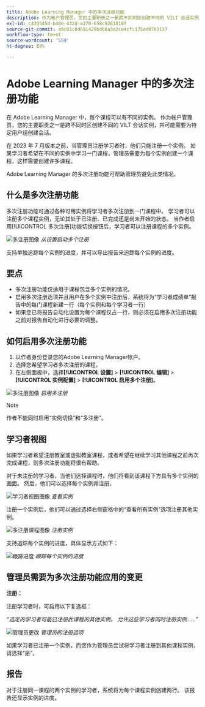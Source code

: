 ```yaml
---
title: Adobe Learning Manager 中的多次注册功能
description: 作为帐户管理员，您的主要职责之一是跨不同时区创建不同的 VILT 会话实例，并可能需要为特定用户组创建会话。
exl-id: c430545d-b48e-432d-a278-658c9281818f
source-git-commit: a0c01c0d691429bd66a3a2ce4cfc175ad0703157
workflow-type: tm+mt
source-wordcount: '559'
ht-degree: 68%

---
```


# Adobe Learning Manager 中的多次注册功能

在 Adobe Learning Manager 中，每个课程可以有不同的实例。 作为帐户管理员，您的主要职责之一是跨不同时区创建不同的 VILT 会话实例，并可能需要为特定用户组创建会话。

在 2023 年 7 月版本之前，当管理员注册学习者时，他们只能注册一个实例。 如果学习者希望在不同的实例中学习一门课程，管理员需要为每个实例创建一个课程，这样需要创建许多课程。

Adobe Learning Manager 的多次注册功能可帮助管理员避免此类情况。

## 什么是多次注册功能

多次注册功能可通过各种可用实例将学习者多次注册到一门课程中。  学习者可以注册多个课程实例，无论其处于已注册、已完成还是尚未开始的状态。 当作者启用[!UICONTROL 多次注册]功能切换按钮后，学习者可以注册课程的多个实例。

![多注册图像](assets/multi-enrollment-author.png)
*从设置启动多个注册*

支持单独追踪每个实例的进度，并可以导出报告来追踪每个实例的进度。

## 要点

* 多次注册功能仅适用于课程包含多个实例的情况。
* 启用多次注册选项并且用户在多个实例中注册后，系统将为“学习者成绩单”报告中的每门课程新建一行（每个实例和每个学习者一行）
* 如果您已将报告自动化设置为每个课程仅占一行，则必须在启用多次注册功能之前对报告自动化进行必要的调整。

## 如何启用多次注册功能

1. 以作者身份登录您的Adobe Learning Manager帐户。
1. 选择您希望学习者多次注册的课程。
1. 在左侧面板中，选择&#x200B;**[!UICONTROL 设置]** > **[!UICONTROL 编辑]** > **[!UICONTROL 实例配置]** > **[!UICONTROL 启用多个注册]**。

![多注册图像](assets/multi-enrollment-author.png)
*启用多注册*

>[!NOTE]
>
>作者不能同时启用“实例切换”和“多注册”。

## 学习者视图

如果学习者希望注册教室或虚拟教室课程，或者希望在继续学习其他课程之前再次完成课程，则多次注册功能将很有帮助。

对于未注册的学习者，当他们选择课程时，他们将看到该课程下方具有多个实例的画面。 然后，他们可以选择每个实例并注册。

![学习者视图图像](assets/learner-view.png)
*查看实例*

注册一个实例后，他们可以通过选择右侧窗格中的“查看所有实例”选项注册其他实例。

![多注册课程图像](assets/enroll-instance.png)
*注册实例*

支持追踪每个实例的进度，具体显示方式如下：

![跟踪进度](assets/check-progress.png)
*跟踪每个实例的进度*

## 管理员需要为多次注册功能应用的变更

**注册：**

注册学习者时，可启用以下复选框：

*“选定的学习者可能已注册此课程的其他实例。 允许这些学习者同时注册实例……”*

![管理员更改](assets/admin-changes.png)
*管理员的注册选项*

如果学习者已注册一个实例，而您作为管理员尝试将学习者注册到其他课程实例，请选择“是”。

## 报告

对于注册同一课程的两个实例的学习者，系统将为每个课程实例创建两行。 该报告还显示实例的进度。
